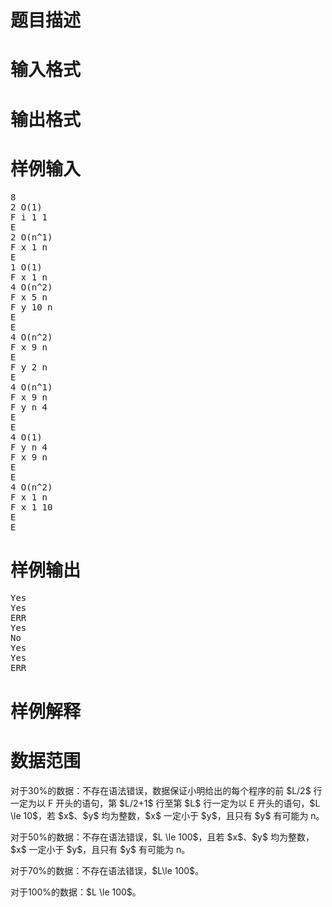 

# 题目描述



# 输入格式



# 输出格式



# 样例输入


<pre>8
2 O(1)
F i 1 1
E
2 O(n^1)
F x 1 n
E
1 O(1)
F x 1 n
4 O(n^2)
F x 5 n
F y 10 n
E
E
4 O(n^2)
F x 9 n
E
F y 2 n
E
4 O(n^1)
F x 9 n
F y n 4
E
E
4 O(1)
F y n 4
F x 9 n
E
E
4 O(n^2)
F x 1 n
F x 1 10
E
E
</pre>

# 样例输出


<pre>Yes
Yes
ERR
Yes
No
Yes
Yes
ERR
</pre>

# 样例解释



# 数据范围


<p>
对于30%的数据：不存在语法错误，数据保证小明给出的每个程序的前 $L/2$ 行一定为以 F 开头的语句，第 $L/2+1$ 行至第 $L$ 行一定为以 E 开头的语句，$L \le 10$，若 $x$、$y$ 均为整数，$x$ 一定小于 $y$，且只有 $y$ 有可能为 n。
</p>
<p>
对于50%的数据：不存在语法错误，$L \le 100$，且若 $x$、$y$ 均为整数，$x$ 一定小于 $y$，且只有 $y$ 有可能为 n。
</p>
<p>
对于70%的数据：不存在语法错误，$L\le 100$。
</p>
<p>
对于100%的数据：$L \le 100$。
</p>
